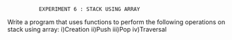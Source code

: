               EXPERIMENT 6 : STACK USING ARRAY
Write a program that uses functions to perform the following operations on stack using array: 
i)Creation
ii)Push 
iii)Pop
iv)Traversal
